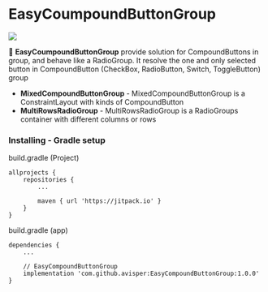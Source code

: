 # EasyCoumpoundButtonGroup
[![](https://jitpack.io/v/avisper/EasyCompoundButtonGroup.svg)](https://jitpack.io/#avisper/EasyCompoundButtonGroup)

:vertical_traffic_light: **EasyCoumpoundButtonGroup** provide solution for CompoundButtons in group, and behave like a RadioGroup. It resolve the one and only selected button in CompoundButton (CheckBox, RadioButton, Switch, ToggleButton) group


* **MixedCompoundButtonGroup** - MixedCompoundButtonGroup is a ConstraintLayout with kinds of CompoundButton
* **MultiRowsRadioGroup** -  MultiRowsRadioGroup is a RadioGroups container with different columns or rows


### Installing - Gradle setup

build.gradle (Project)
```
allprojects {
    repositories {
        ...
        
        maven { url 'https://jitpack.io' }
    }
}
```
build.gradle (app)
```
dependencies {
    ...
    
    // EasyCompoundButtonGroup
    implementation 'com.github.avisper:EasyCompoundButtonGroup:1.0.0'
}
```
